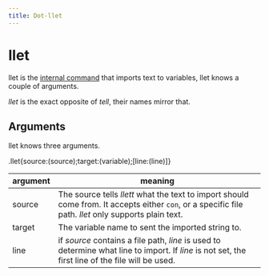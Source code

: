 ```yaml
---
title: Dot-llet
---
```




# llet

llet is the [internal command](https://asccisl-org.github.io/docs/Commands/dot/) that imports text to variables, llet knows a couple of arguments.

*llet* is the exact opposite of *tell*, their names mirror that.



## Arguments

llet knows three arguments.

.llet{source:(source);target:(variable);[line:(line)]}

| argument | meaning                                                      |
| -------- | ------------------------------------------------------------ |
| source   | The source tells _llett_ what the text to import should come from. It accepts either `con`, or a specific file path. *llet* only supports plain text. |
| target   | The variable name to sent the imported string to.            |
| line     | if _source_ contains a file path, _line_ is used to determine what line to import. If _line_ is not set, the first line of the file will be used. |


